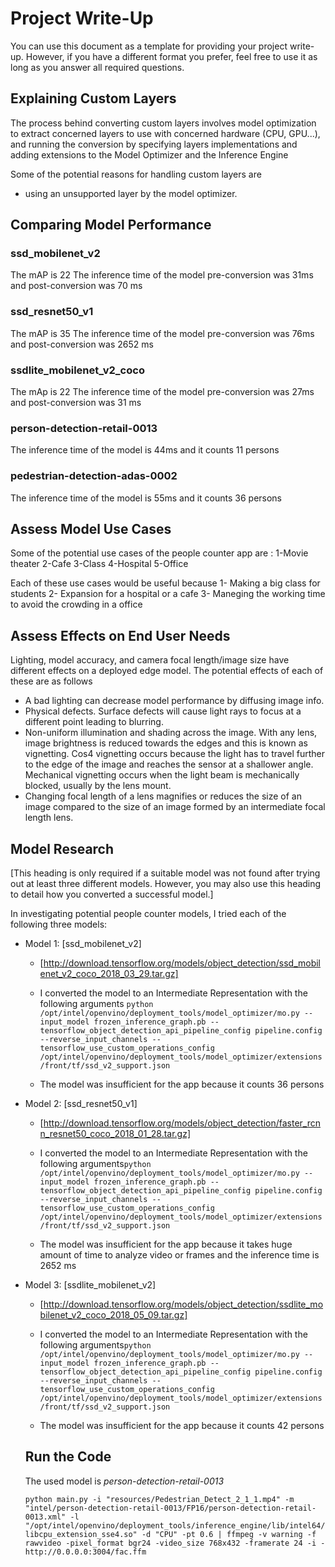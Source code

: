 # Project Write-Up

You can use this document as a template for providing your project write-up. However, if you
have a different format you prefer, feel free to use it as long as you answer all required
questions.

## Explaining Custom Layers

The process behind converting custom layers involves model optimization to extract concerned layers to use with concerned hardware (CPU, GPU...), and running the conversion by specifying layers implementations and adding extensions to the Model Optimizer and the Inference Engine

Some of the potential reasons for handling custom layers are
- using an unsupported layer by the model optimizer.

## Comparing Model Performance
### ssd_mobilenet_v2
The mAP is 22
The inference time of the model pre-conversion was 31ms and post-conversion was 70 ms

### ssd_resnet50_v1
The mAP is 35
The inference time of the model pre-conversion was 76ms and post-conversion was 2652 ms

### ssdlite_mobilenet_v2_coco
The mAp is 22
The inference time of the model pre-conversion was 27ms and post-conversion was 31 ms

### person-detection-retail-0013
The inference time of the model is 44ms and it counts 11 persons

### pedestrian-detection-adas-0002
The inference time of the model is 55ms and it counts 36 persons

## Assess Model Use Cases

Some of the potential use cases of the people counter app are :
1-Movie theater
2-Cafe
3-Class
4-Hospital
5-Office

Each of these use cases would be useful because
1- Making a big class for students
2- Expansion for a hospital or a cafe
3- Maneging the working time to avoid the crowding in a office

## Assess Effects on End User Needs

Lighting, model accuracy, and camera focal length/image size have different effects on a
deployed edge model. The potential effects of each of these are as follows
- A bad lighting can decrease model performance by diffusing image info.
- Physical defects. Surface defects will cause light rays to focus at a different point leading to blurring.
- Non-uniform illumination and shading across the image. With any lens, image brightness is reduced towards the edges and this is known as vignetting. Cos4 vignetting occurs because the light has to travel further to the edge of the image and reaches the sensor at a shallower angle. Mechanical vignetting occurs when the light beam is mechanically blocked, usually by the lens mount.
- Changing focal length of a lens magnifies or reduces the size of an image compared to the size of an image formed by an intermediate focal length lens.

## Model Research

[This heading is only required if a suitable model was not found after trying out at least three
different models. However, you may also use this heading to detail how you converted 
a successful model.]

In investigating potential people counter models, I tried each of the following three models:

- Model 1: [ssd_mobilenet_v2]
  - [http://download.tensorflow.org/models/object_detection/ssd_mobilenet_v2_coco_2018_03_29.tar.gz]
  - I converted the model to an Intermediate Representation with the following arguments ``` python /opt/intel/openvino/deployment_tools/model_optimizer/mo.py --input_model frozen_inference_graph.pb --tensorflow_object_detection_api_pipeline_config pipeline.config --reverse_input_channels --tensorflow_use_custom_operations_config /opt/intel/openvino/deployment_tools/model_optimizer/extensions/front/tf/ssd_v2_support.json ```
  
  - The model was insufficient for the app because it counts 36 persons
 
- Model 2: [ssd_resnet50_v1]
  - [http://download.tensorflow.org/models/object_detection/faster_rcnn_resnet50_coco_2018_01_28.tar.gz]
  - I converted the model to an Intermediate Representation with the following arguments```python /opt/intel/openvino/deployment_tools/model_optimizer/mo.py --input_model frozen_inference_graph.pb --tensorflow_object_detection_api_pipeline_config pipeline.config --reverse_input_channels --tensorflow_use_custom_operations_config /opt/intel/openvino/deployment_tools/model_optimizer/extensions/front/tf/ssd_v2_support.json```
  
  - The model was insufficient for the app because it takes huge amount of time to analyze video or frames and the inference time is 2652 ms
  

- Model 3: [ssdlite_mobilenet_v2]
  - [http://download.tensorflow.org/models/object_detection/ssdlite_mobilenet_v2_coco_2018_05_09.tar.gz]
  - I converted the model to an Intermediate Representation with the following arguments```python /opt/intel/openvino/deployment_tools/model_optimizer/mo.py --input_model frozen_inference_graph.pb --tensorflow_object_detection_api_pipeline_config pipeline.config --reverse_input_channels --tensorflow_use_custom_operations_config /opt/intel/openvino/deployment_tools/model_optimizer/extensions/front/tf/ssd_v2_support.json```
  
  - The model was insufficient for the app because it counts 42 persons 
  
  
  ## Run the Code
  The used model is *person-detection-retail-0013* 
  
  ```python main.py -i "resources/Pedestrian_Detect_2_1_1.mp4" -m "intel/person-detection-retail-0013/FP16/person-detection-retail-0013.xml" -l "/opt/intel/openvino/deployment_tools/inference_engine/lib/intel64/libcpu_extension_sse4.so" -d "CPU" -pt 0.6 | ffmpeg -v warning -f rawvideo -pixel_format bgr24 -video_size 768x432 -framerate 24 -i - http://0.0.0.0:3004/fac.ffm```
